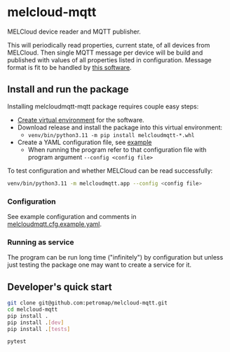 # melcloud-mqtt
MELCloud device reader and MQTT publisher.

This will periodically read properties, current state, of all devices from 
MELCloud. 
Then single MQTT message per device will be build and published with values 
of all properties listed in configuration.
Message format is fit to be handled by 
[this software](github.com/petromap/mqlcloud-mqtt).

## Install and run the package

Installing melcloudmqtt-mqtt package requires couple easy steps:
 * [Create virtual environment](https://packaging.python.org/en/latest/tutorials/installing-packages/#creating-and-using-virtual-environments) 
for the software.
 * Download release and install the package into this virtual environment:
   * ```venv/bin/python3.11 -m pip install melcloudmqtt-*.whl```
 * Create a YAML configuration file, see [example](melcloudmqtt.cfg.example.yaml)
   * When running the program refer to that configuration file with program argument ```--config <config file>```

To test configuration and whether MELCloud can be read successfully:
```bash
venv/bin/python3.11 -m melcloudmqtt.app --config <config file>
```

### Configuration
See example configuration and comments in 
[melcloudmqtt.cfg.example.yaml](melcloudmqtt.cfg.example.yaml).

### Running as service

The program can be run long time ("infinitely") by configuration but unless 
just testing the package one may want to create a service for it.

## Developer's quick start
```bash
git clone git@github.com:petromap/melcloud-mqtt.git
cd melcloud-mqtt
pip install .
pip install .[dev]
pip install .[tests]

pytest
```
